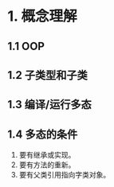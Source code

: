 # 1. 概念理解

## 1.1 OOP



## 1.2 子类型和子类



## 1.3 编译/运行多态



## 1.4 多态的条件

1. 要有继承或实现。
2. 要有方法的重新。
3. 要有父类引用指向字类对象。